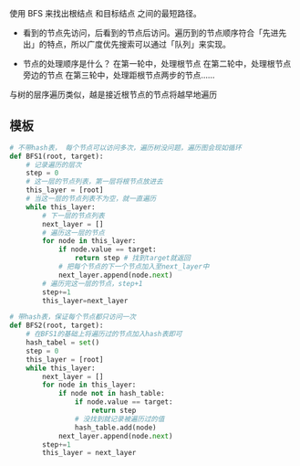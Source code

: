 使用 BFS 来找出根结点 和目标结点 之间的最短路径。

- 看到的节点先访问，后看到的节点后访问。遍历到的节点顺序符合「先进先出」的特点，所以广度优先搜索可以通过「队列」来实现。

- 节点的处理顺序是什么？
在第一轮中，处理根节点
在第二轮中，处理根节点旁边的节点
在第三轮中，处理距根节点两步的节点……

与树的层序遍历类似，越是接近根节点的节点将越早地遍历

## 模板
```Python
# 不带hash表， 每个节点可以访问多次，遍历树没问题，遍历图会现如循环
def BFS1(root, target):
    # 记录遍历的层次
    step = 0
    # 这一层的节点列表，第一层将根节点放进去
    this_layer = [root]
    # 当这一层的节点列表不为空，就一直遍历
    while this_layer:
        # 下一层的节点列表
        next_layer = []
        # 遍历这一层的节点
        for node in this_layer:
            if node.value == target:
                return step # 找到target就返回
            # 把每个节点的下一个节点加入至next_layer中
            next_layer.append(node.next)
        # 遍历完这一层的节点，step+1
        step+=1
        this_layer=next_layer

# 带hash表，保证每个节点都只访问一次
def BFS2(root, target):
    # 在BFS1的基础上将遍历过的节点加入hash表即可
    hash_tabel = set()
    step = 0
    this_layer = [root]
    while this_layer:
        next_layer = []
        for node in this_layer:
            if node not in hash_table:
                if node.value == target:
                    return step
                # 没找到就记录被遍历过的值
                hash_table.add(node)
            next_layer.append(node.next)
        step+=1
        this_layer = next_layer
```